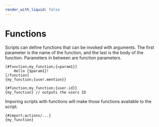 ```yaml
---
render_with_liquid: false
---
```


# Functions

Scripts can define functions that can be invoked with arguments. The first parameter is the name of the function, and the last is the body of the function. Parameters in between are function parameters.

```
[#function;my_function;{=param1}]
	Hello {$param1}!
[/function]
{my_function;{user.mention}}
```

```
{#function;my_function;{user.id}}
{my_function} // outputs the users ID
```

Imporing scripts with functions will make those functions available to the script.

```
{#import;actions/...}
{my_function}
```
